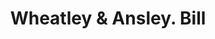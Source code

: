 ---
doi: 10.7916/D89W1SJV
date_other: '1890'
date_other_textual: 1890-1899
form: printed ephemera
genre:
- Invoices
name:
- Wheatley & Ansley
object_in_context_url: https://biggert.cul.columbia.edu/items/view/ave_biggert_00110
subject_hierarchical_geographic:
- Americus, Georgia, United States
subject_name:
- Wheatley & Ansley
title: Wheatley & Ansley. Bill
sort_title: Wheatley & Ansley. Bill
call_number: ave_biggert_00110
coordinates:
- 32.07527777777778,-84.22666666666667
pid: ave_biggert_00110
identifiers: ave_biggert_00110
thumbnail: https://derivativo-1.library.columbia.edu/iiif/2/ldpd:342761/full/!256,256/0/native.jpg
permalink: /biggert/ave_biggert_00110/
layout: iiif-image-page
---